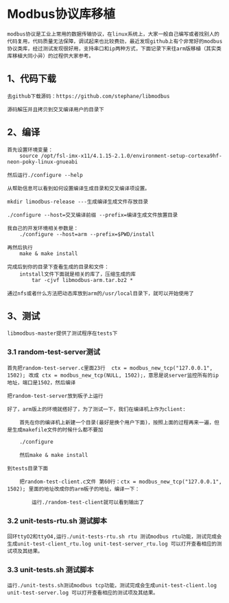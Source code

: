 # Modbus协议库移植

    modbus协议是工业上常用的数据传输协议，在linux系统上，大家一般自己编写或者找别人的代码复用，代码质量无法保障，调试起来也比较费劲，最近发现github上有个非常好的modbus协议类库，经过测试发现很好用，支持串口和ip两种方式，下面记录下来往arm版移植（其实类库移植大同小异）的过程供大家参考。
## 1、代码下载

    去github下载源码：https://github.com/stephane/libmodbus

    源码解压并且拷贝到交叉编译用户的目录下

## 2、编译
    首先设置环境变量：
        source /opt/fsl-imx-x11/4.1.15-2.1.0/environment-setup-cortexa9hf-neon-poky-linux-gnueabi   

    然后运行./configure --help

    从帮助信息可以看到如何设置编译生成目录和交叉编译项设置。

    mkdir limodbus-release ---生成编译生成文件存放目录

    ./configure --host=交叉编译前缀 --prefix=编译生成文件放置目录

    我自己的开发环境相关参数是：
        ./configure --host=arm --prefix=$PWD/install

    再然后执行
        make & make install

    完成后到你的目录下查看生成的目录和文件：
        intstall文件下面就是相关的库了，压缩生成的库
            tar -cjvf libmodbus-arm.tar.bz2 *

    通过nfs或者什么方法把动态库放到arm的/usr/local目录下，就可以开始使用了

## 3、测试

    libmodbus-master提供了测试程序在tests下

### 3.1 random-test-server测试

    首先把random-test-server.c里面23行  ctx = modbus_new_tcp("127.0.0.1", 1502); 改成 ctx = modbus_new_tcp(NULL, 1502);，意思是说server监控所有的ip地址，端口是1502，然后编译

    把random-test-server放到板子上运行

    好了，arm版上的环境就搭好了，为了测试一下，我们在编译机上作为client:

        首先在你的编译机上新建一个目录(最好是换个用户下面)，按照上面的过程再来一遍，但是生成makefile文件的时候什么都不要加

        ./configure 

        然后make & make install

    到tests目录下面

        把random-test-client.c文件 第60行：ctx = modbus_new_tcp("127.0.0.1", 1502); 里面的地址改成你的arm板子的地址，编译一下：

            运行./random-test-client就可以看到输出了

### 3.2 unit-tests-rtu.sh 测试脚本

    回环ttyO2和ttyO4,运行./unit-tests-rtu.sh rtu 测试modbus rtu功能，测试完成会生成unit-test-client_rtu.log unit-test-server_rtu.log 可以打开查看相应的测试项及其结果。

### 3.3 unit-tests.sh 测试脚本

    运行./unit-tests.sh测试modbus tcp功能，测试完成会生成unit-test-client.log unit-test-server.log 可以打开查看相应的测试项及其结果。
